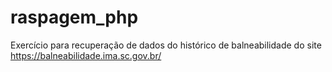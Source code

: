 # raspagem_php
Exercício para recuperação de dados do histórico de balneabilidade do site https://balneabilidade.ima.sc.gov.br/
